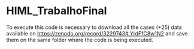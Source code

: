 # HIML_TrabalhoFinal

To execute this code is necessary to download all the cases (+25) data available on https://zenodo.org/record/3229743#.YrdFfC8w1N2 and save them on the same folder where the code is being executed.
